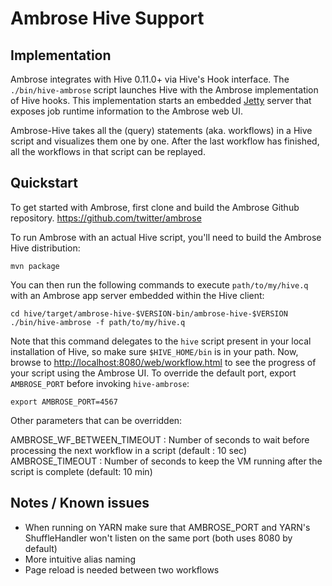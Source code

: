 # Ambrose Hive Support

## Implementation

Ambrose integrates with Hive 0.11.0+ via Hive's Hook interface.
The `./bin/hive-ambrose` script launches Hive with the Ambrose implementation of Hive hooks. This
implementation starts an embedded [Jetty](http://jetty.codehaus.org/jetty/) server that exposes job
runtime information to the Ambrose web UI.

Ambrose-Hive takes all the (query) statements (aka. workflows) in a Hive script and visualizes them
one by one. After the last workflow has finished, all the workflows in that script can be replayed.


## Quickstart

To get started with Ambrose, first clone and build the Ambrose Github repository.
https://github.com/twitter/ambrose


To run Ambrose with an actual Hive script, you'll need to build the Ambrose Hive distribution:

```
mvn package
```

You can then run the following commands to execute `path/to/my/hive.q` with an Ambrose app server
embedded within the Hive client:


```
cd hive/target/ambrose-hive-$VERSION-bin/ambrose-hive-$VERSION
./bin/hive-ambrose -f path/to/my/hive.q
```

Note that this command delegates to the `hive` script present in your local installation of Hive, so
make sure `$HIVE_HOME/bin` is in your path. Now, browse to
[http://localhost:8080/web/workflow.html](http://localhost:8080/web/workflow.html) to see the
progress of your script using the Ambrose UI. To override the default port, export `AMBROSE_PORT`
before invoking `hive-ambrose`:

```
export AMBROSE_PORT=4567
```

Other parameters that can be overridden:

AMBROSE_WF_BETWEEN_TIMEOUT : Number of seconds to wait before processing the next workflow in a script (default : 10 sec)
AMBROSE_TIMEOUT : Number of seconds to keep the VM running after the script is complete (default: 10 min)


## Notes / Known issues

* When running on YARN make sure that AMBROSE_PORT and YARN's ShuffleHandler won't listen on the same port (both uses 8080 by default)
* More intuitive alias naming
* Page reload is needed between two workflows


